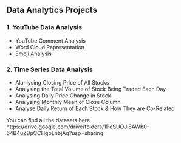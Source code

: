 ## Data Analytics Projects

### 1. YouTube Data Analysis
  * YouTube Comment Analysis
  * Word Cloud Representation
  * Emoji Analysis
### 2. Time Series Data Analysis
  * Alanlysing Closing Price of All Stocks
  * Analysing the Total Volume of Stock Being Traded Each Day
  * Analysing Daily Price Change in Stock
  * Analysing Monthly Mean of Close Column
  * Analyse Daily Return of Each Stock & How They are Co-Related
<p>You can find all the datasets here https://drive.google.com/drive/folders/1PeSUOJi8AWb0-64B4uZBpCCHgpLnbjAq?usp=sharing</p>

  
